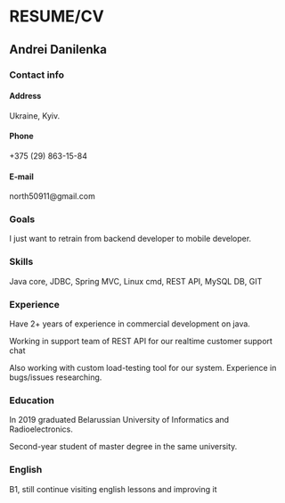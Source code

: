 <h1> RESUME/CV </h1>
<h2> Andrei Danilenka </h2>
<h3>Contact info</h3>
<h4>Address</h4>
Ukraine, Kyiv.

<h4>Phone</h4>
+375 (29) 863-15-84

<h4>E-mail</h4>
north50911@gmail.com

<h3>Goals</h3>
I just want to retrain from backend developer to mobile developer.

<h3>Skills</h3>
Java core, JDBC, Spring MVC, Linux cmd, REST API, MySQL DB, GIT

<h3>Experience</h3>
<p>Have 2+ years of experience in commercial development on java.</p>
<p>Working in support team of REST API for our realtime customer support chat</p>
<p>Also working with custom load-testing tool for our system. Experience in bugs/issues researching.</p>

<h3>Education</h3>
<p>In 2019 graduated Belarussian University of Informatics and Radioelectronics.</p>
Second-year student of master degree in the same university.

<h3>English</h3>
B1, still continue visiting english lessons and improving it